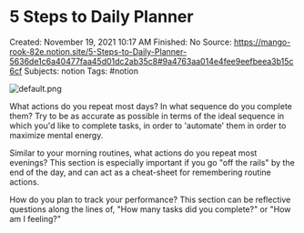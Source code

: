 # 5 Steps to Daily Planner

Created: November 19, 2021 10:17 AM
Finished: No
Source: https://mango-rook-82e.notion.site/5-Steps-to-Daily-Planner-5636de1c6a40477faa45d01dc2ab35c8#9a4763aa014e4fee9eefbeea3b15c6cf
Subjects: notion
Tags: #notion

![default.png](5%20Steps%20to%20Daily%20Planner%20dc4a44487118452ca4667dff5d120587/default.png)

What actions do you repeat most days? In what sequence do you complete them? Try to be as accurate as possible in terms of the ideal sequence in which you'd like to complete tasks, in order to 'automate' them in order to maximize mental energy.

Similar to your morning routines, what actions do you repeat most evenings? This section is especially important if you go "off the rails" by the end of the day, and can act as a cheat-sheet for remembering routine actions.

How do you plan to track your performance? This section can be reflective questions along the lines of, "How many tasks did you complete?" or "How am I feeling?"